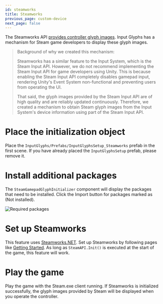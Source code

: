 ```yaml
---
id: steamworks
title: Steamworks
previous_page: custom-device
next_page: false
---
```


The Steamworks API [provides controller glyph images](https://partner.steamgames.com/doc/api/isteaminput#GetGlyphForActionOrigin). Input Glyphs has a mechanism for Steam game developers to display these glyph images.

> Background of why we created this mechanism:
> 
> Steamworks has a similar feature to the Input System, which is the Steam Input API.
> However, we do not recommend implementing the Steam Input API for game developers using Unity. This is because enabling the Steam Input API completely disables gamepad input, rendering Unity's Event System non-functional and preventing users from operating the UI.
> 
> That said, the glyph images provided by the Steam Input API are of high quality and are reliably updated continuously. Therefore, we created a mechanism to obtain Steam glyph images from the Input System's device information using part of the Steam Input API.

# Place the initialization object
Place the `InputGlyphs/Prefabs/InputGlyphsSetup_Steamworks` prefab in the first scene.
If you have already placed the `InputGlyphsSetup` prefab, please remove it.

# Install additional packages
The `SteamGamepadGlyphInitializer` component will display the packages that need to be installed. Click the Import button for packages marked as (Not installed).

![Required packages]({{site.baseurl}}/assets/steamworks_required_packages.png)

# Set up Steamworks
This feature uses [Steamworks.NET](https://steamworks.github.io/). Set up Steamworks by following pages like [Getting Started](https://steamworks.github.io/gettingstarted). As long as `SteamAPI.Init()` is executed at the start of the game, this feature will work.

# Play the game
Play the game with the Steam.exe client running. If Steamworks is initialized successfully, the glyph images provided by Steam will be displayed when you operate the controller.
